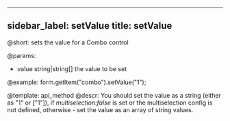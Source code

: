 
---
sidebar_label: setValue
title: setValue
---          

@short: sets the value for a Combo control

@params:
- value     string|string[]     the value to be set  


@example:
form.getItem("combo").setValue("1");



@template: api_method
@descr:
You should set the value as a string (either as "1" or ["1"]), if *multiselection:false* is set or
the multiselection config is not defined, otherwise - set the value as an array of string values.


